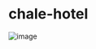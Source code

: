 # chale-hotel
 
![image](https://github.com/Allyssonantos/chale-hotel/assets/68858220/1134276b-6052-4797-ad2c-62c61371d210)
